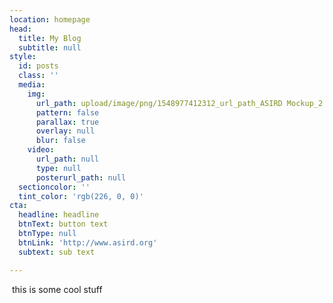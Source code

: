 ```yaml
---
location: homepage
head:
  title: My Blog
  subtitle: null
style:
  id: posts
  class: ''
  media:
    img:
      url_path: upload/image/png/1548977412312_url_path_ASIRD Mockup_2.png
      pattern: false
      parallax: true
      overlay: null
      blur: false
    video:
      url_path: null
      type: null
      posterurl_path: null
  sectioncolor: ''
  tint_color: 'rgb(226, 0, 0)'
cta:
  headline: headline
  btnText: button text
  btnType: null
  btnLink: 'http://www.asird.org'
  subtext: sub text

---
```







<p>&nbsp;this is some cool stuff</p>






